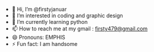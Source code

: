 - 👋 Hi, I’m @firstyjanuar
- 👀 I’m interested in coding and graphic design
- 🌱 I’m currently learning python
- 📫 How to reach me at my gmail : firsty479@gmail.com
- 😄 Pronouns: EMPHIS
- ⚡ Fun fact: I am handsome

<!---
firstyjanuar/firstyjanuar is a ✨ special ✨ repository because its `README.md` (this file) appears on your GitHub profile.
You can click the Preview link to take a look at your changes.
--->
